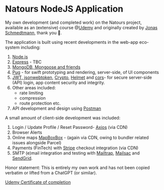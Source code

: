 # Natours NodeJS Application

My own development (and completed work) on the Natours project, available as an (extensive) course @[Udemy](https://www.udemy.com/course/nodejs-express-mongodb-bootcamp/) and originally created by [Jonas Schmedtmann](https://github.com/jonasschmedtmann), thank you 👋.

The application is built using recent developments in the web-app eco-system including:

1. [Node.js](https://nodejs.org/en/)
2. [Express](https://expressjs.com/) - TBC
3. [MongoDB, Mongoose and friends](https://www.mongodb.com/developer/languages/javascript/getting-started-with-mongodb-and-mongoose/)
4. [Pug](https://pugjs.org/api/getting-started.html) - for swift prototyping and rendering, server-side, of UI components
5. [JWT, jsonwebtoken](https://www.npmjs.com/package/jsonwebtoken), [Crypto](https://nodejs.org/api/crypto.html), [Helmet](https://helmetjs.github.io/#get-started) and [cors](https://github.com/expressjs/cors#readme)- for secure server-side (API) login, app content security and integrity.
6. Other areas included:
   - rate limiting
   - compression
   - route protection etc.
7. API development and design using [Postman](https://www.postman.com/)

A small amount of client-side development was included:

1. Login / Update Profile / Reset Password- [Axios](https://www.npmjs.com/package/axios) (via CDN)
2. Browser Alerts
3. Online maps [MapBoxBox](https://docs.mapbox.com/mapbox-gl-js/guides/) - (again via CDN, owing to bundler related issues alongside Parcel)
4. Payments (FinTech) with [Stripe](https://stripe.com/docs/api?lang=node) checkout integration (via CDN)
5. SMTP (e)mail integration and testing with [Mailtrap](https://mailtrap.io/home), [Mailsac](https://mailsac.com/) and [SendGrid](https://docs.sendgrid.com/api-reference/how-to-use-the-sendgrid-v3-api/).

Honor statement: This is entirely my own work and has not been copied verbatim or lifted from a ChatGPT (or similar).

[Udemy Certificate of completion](https://www.udemy.com/certificate/UC-988a9b55-95a2-4056-a85a-ce5d157e60ea/)

